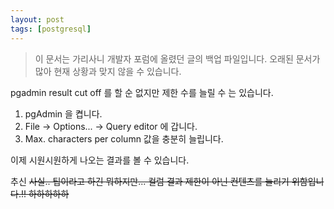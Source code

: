 ```yaml
---
layout: post
tags: [postgresql]
---
```


> 이 문서는 가리사니 개발자 포럼에 올렸던 글의 백업 파일입니다.
오래된 문서가 많아 현재 상황과 맞지 않을 수 있습니다.


pgadmin result cut off 를 할 순 없지만 제한 수를 늘릴 수 는 있습니다.

1. pgAdmin 을 켭니다.
2. File -> Options... -> Query editor 에 갑니다.
3. Max. characters per column 값을 충분히 늘립니다.

이제 시원시원하게 나오는 결과를 볼 수 있습니다.

추신
~~사실.. 팁이라고 하긴 뭐하지만... 컬럼 결과 제한이 아닌 컨텐츠를 늘리기 위함입니다.!! 하하하하하~~